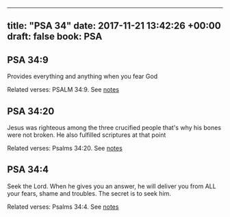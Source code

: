 
---
title: "PSA 34"
date: 2017-11-21 13:42:26 +00:00
draft: false
book: PSA
---

## PSA 34:9

Provides everything and anything when you fear God

Related verses: PSALM 34:9. See [notes](https://my.bible.com/notes/2773405895429447720)


## PSA 34:20

Jesus was righteous among the three crucified people that's why his bones were not broken. He also fulfilled scriptures at that point

Related verses: Psalms 34:20. See [notes](https://my.bible.com/notes/2548156755230843543)


## PSA 34:4

Seek the Lord. When he gives you an answer, he will deliver you from ALL your fears, shame and troubles. The secret is to seek him.

Related verses: Psalms 34:4. See [notes](https://my.bible.com/notes/2548148966785802867)

